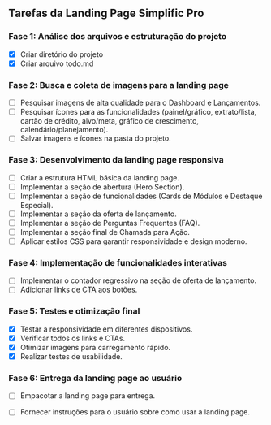 ## Tarefas da Landing Page Simplific Pro

### Fase 1: Análise dos arquivos e estruturação do projeto
- [x] Criar diretório do projeto
- [x] Criar arquivo todo.md

### Fase 2: Busca e coleta de imagens para a landing page
- [ ] Pesquisar imagens de alta qualidade para o Dashboard e Lançamentos.
- [ ] Pesquisar ícones para as funcionalidades (painel/gráfico, extrato/lista, cartão de crédito, alvo/meta, gráfico de crescimento, calendário/planejamento).
- [ ] Salvar imagens e ícones na pasta do projeto.

### Fase 3: Desenvolvimento da landing page responsiva
- [ ] Criar a estrutura HTML básica da landing page.
- [ ] Implementar a seção de abertura (Hero Section).
- [ ] Implementar a seção de funcionalidades (Cards de Módulos e Destaque Especial).
- [ ] Implementar a seção da oferta de lançamento.
- [ ] Implementar a seção de Perguntas Frequentes (FAQ).
- [ ] Implementar a seção final de Chamada para Ação.
- [ ] Aplicar estilos CSS para garantir responsividade e design moderno.

### Fase 4: Implementação de funcionalidades interativas
- [ ] Implementar o contador regressivo na seção de oferta de lançamento.
- [ ] Adicionar links de CTA aos botões.

### Fase 5: Testes e otimização final
- [x] Testar a responsividade em diferentes dispositivos.
- [x] Verificar todos os links e CTAs.
- [x] Otimizar imagens para carregamento rápido.
- [x] Realizar testes de usabilidade.

### Fase 6: Entrega da landing page ao usuário
- [ ] Empacotar a landing page para entrega.
- [ ] Fornecer instruções para o usuário sobre como usar a landing page.


